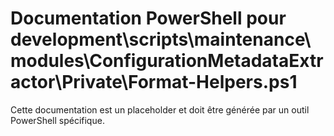 # Documentation PowerShell pour development\scripts\maintenance\modules\ConfigurationMetadataExtractor\Private\Format-Helpers.ps1

Cette documentation est un placeholder et doit être générée par un outil PowerShell spécifique.
